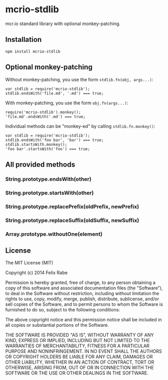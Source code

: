 mcrio-stdlib
============

mcr.io standard library with optional monkey-patching.


Installation
------------

    npm install mcrio-stdlib


Optional monkey-patching
------------------------

Without monkey-patching, you use the form `stdlib.fn(obj, args...)`:

    var stdlib = require('mcrio-stdlib');
    stdlib.endsWith('file.md', '.md') === true;

With monkey-patching, you use the form `obj.fn(args...)`:

    require('mcrio-stdlib').monkey();
    'file.md'.endsWith('.md') === true;

Individual methods can be "monkey-ed" by calling `stdlib.fn.monkey()`:

    var stdlib = require('mcrio-stdlib');
    stdlib.endsWith('foo bar', 'bar') === true;
    stdlib.startsWith.monkey();
    'foo bar'.startsWith('foo') === true;


All provided methods
--------------------

### String.prototype.endsWith(other)

### String.prototype.startsWith(other)

### String.prototype.replacePrefix(oldPrefix, newPrefix)

### String.prototype.replaceSuffix(oldSuffix, newSuffix)

### Array.prototype.withoutOne(element)


License
-------

The MIT License (MIT)

Copyright (c) 2014 Felix Rabe

Permission is hereby granted, free of charge, to any person obtaining a copy
of this software and associated documentation files (the "Software"), to deal
in the Software without restriction, including without limitation the rights
to use, copy, modify, merge, publish, distribute, sublicense, and/or sell
copies of the Software, and to permit persons to whom the Software is
furnished to do so, subject to the following conditions:

The above copyright notice and this permission notice shall be included in
all copies or substantial portions of the Software.

THE SOFTWARE IS PROVIDED "AS IS", WITHOUT WARRANTY OF ANY KIND, EXPRESS OR
IMPLIED, INCLUDING BUT NOT LIMITED TO THE WARRANTIES OF MERCHANTABILITY,
FITNESS FOR A PARTICULAR PURPOSE AND NONINFRINGEMENT. IN NO EVENT SHALL THE
AUTHORS OR COPYRIGHT HOLDERS BE LIABLE FOR ANY CLAIM, DAMAGES OR OTHER
LIABILITY, WHETHER IN AN ACTION OF CONTRACT, TORT OR OTHERWISE, ARISING FROM,
OUT OF OR IN CONNECTION WITH THE SOFTWARE OR THE USE OR OTHER DEALINGS IN
THE SOFTWARE.
